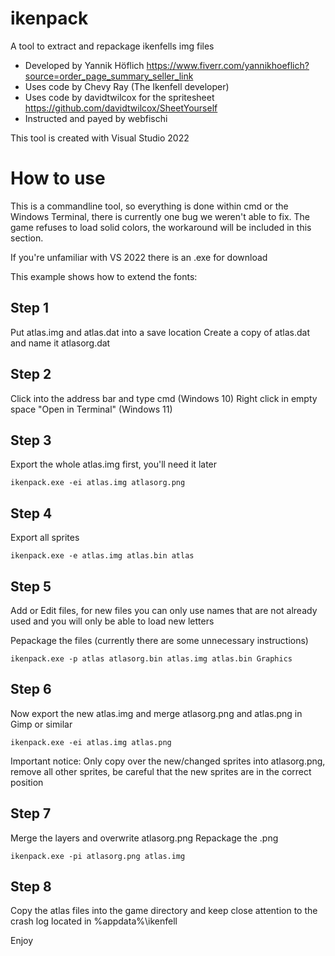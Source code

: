 # ikenpack
A tool to extract and repackage ikenfells img files

- Developed by Yannik Höflich https://www.fiverr.com/yannikhoeflich?source=order_page_summary_seller_link
- Uses code by Chevy Ray (The Ikenfell developer)
- Uses code by davidtwilcox for the spritesheet https://github.com/davidtwilcox/SheetYourself
- Instructed and payed by webfischi

This tool is created with Visual Studio 2022

# How to use
This is a commandline tool, so everything is done within cmd or the Windows Terminal, there is currently one bug we weren't able to fix. The game refuses to load solid colors, the workaround will be included in this section.

If you're unfamiliar with VS 2022 there is an .exe for download

This example shows how to extend the fonts:

## Step 1
Put atlas.img and atlas.dat into a save location
Create a copy of atlas.dat and name it atlasorg.dat

## Step 2
Click into the address bar and type cmd (Windows 10)
Right click in empty space "Open in Terminal" (Windows 11)

## Step 3
Export the whole atlas.img first, you'll need it later
```
ikenpack.exe -ei atlas.img atlasorg.png
```

## Step 4
Export all sprites
```
ikenpack.exe -e atlas.img atlas.bin atlas
```

## Step 5
Add or Edit files, for new files you can only use names that are not already used and you will only be able to load new letters

Pepackage the files (currently there are some unnecessary instructions)
```
ikenpack.exe -p atlas atlasorg.bin atlas.img atlas.bin Graphics
```

## Step 6
Now export the new atlas.img and merge atlasorg.png and atlas.png in Gimp or similar
```
ikenpack.exe -ei atlas.img atlas.png
```
Important notice: Only copy over the new/changed sprites into atlasorg.png, remove all other sprites, be careful that the new sprites are in the correct position

## Step 7
Merge the layers and overwrite atlasorg.png
Repackage the .png

```
ikenpack.exe -pi atlasorg.png atlas.img
```

## Step 8
Copy the atlas files into the game directory and keep close attention to the crash log located in %appdata%\ikenfell

Enjoy
